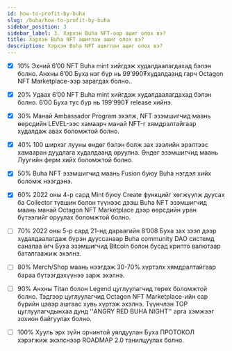 ```yaml
---
id: how-to-profit-by-buha
slug: /buha/how-to-profit-by-buha
sidebar_position: 3
sidebar_label: 3. Хэрхэн Buha NFT-оор ашиг олох вэ?
title: Хэрхэн Buha NFT ашиглан ашиг олох вэ?
description: Хэрхэн Buha NFT ашиглан ашиг олох вэ?
---
```

- [x] 10% Эхний 6’00 NFT Buha mint хийгдэж худалдаалагдахад бэлэн болно. Анхны 6’00 Буха нэг бүр нь 99’990₮худалдаанд гарч Octagon NFT Marketplace-ээр зарагдах болно..

- [x] 20% Удаах 6’00 NFT Buha mint хийгдэж худалдаалагдахад бэлэн болно. 6’00 Буха тус бүр нь 199’990₮ release хийнэ.

- [x] 30% Манай Ambassador Program эхэлж, NFT эзэмшигчид маань өөрсдийн LEVEL-ээс хамаарч манай NFT-г хямдралтайгаар худалдаж авах боломжтой болно.

- [x] 40% 100 ширхэг лууны өндөг бэлэн болж зах зээлийн эрэлтээс хамааран дуудлага худалдаанд оруулна. Өндөг эзэмшигчид маань Луугийн ферм хийх боломжтой болно.

- [x] 50% Buha NFT эзэмшигчид маань Fusion буюу Buha нэгдэл хийх боломж нээгдэнэ.

- [x] 60% 2022 оны 4-р сард Mint буюу Create функцийг хөгжүүлж дуусах ба Collector түвшин болон түүнээс дээш Buha NFT эзэмшигчид маань манай Octagon NFT Marketplace дээр өөрсдийн уран бүтээлийг оруулах боломжтой болно.

- [ ] 70% 2022 оны 5-р сард 21-нд дараагийн 8’008 Буха зах зээл дээр худалдаалагдаж бүрэн дууссанаар Buha community DAO системд саналаа өгч Буха эзэмшигчид Bitcoin болон бусад крипто валютаар баталгаажиж эхэлнэ.

- [ ] 80% Merch/Shop маань нээгдэж 30-70% хүртэлх хямдралтайгаар бараа бүтээгдэхүүнээ зарж эхэлнэ.

- [ ] 90% Анхны Titan болон Legend цуглуулагчид төрөх боломжтой болно. Тэдгээр цуглуулагчид Octagon NFT Marketplace-ийн сар бүрийн цэвэр ашгаас хувь хүртэж эхэлнэ. Түүнчлэн TOP цуглуулагчдынхаа дунд ''ANGRY RED BUHA NIGHT'' арга хэмжээг зохион байгуулах болно.

- [ ] 100% Хууль эрх зүйн орчинтой уялдуулан Буха ПРОТОКОЛ хэрэгжиж эхэлснээр ROADMAP 2.0 танилцуулах болно.
